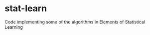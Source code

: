 stat-learn
==========

Code implementing some of the algorithms in Elements of Statistical Learning
